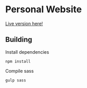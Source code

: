 # Personal Website

[Live version here!](http://timholm.es)

## Building

Install dependencies

```shell
npm install
```

Compile sass

```shell
gulp sass
```